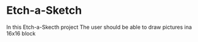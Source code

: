 # Etch-a-Sketch
In this Etch-a-Skecth project The user should be able to draw pictures ina 16x16 block 
